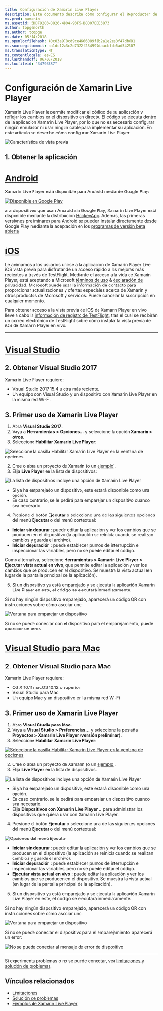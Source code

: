 ```yaml
---
title: Configuración de Xamarin Live Player
description: Este documento describe cómo configurar el Reproductor de Xamarin en vivo y usarlo para realizar modificaciones en vivo en una aplicación en ejecución.
ms.prod: xamarin
ms.assetid: 5DDF9203-8826-4B04-93F5-B8D07EDE3873
author: topgenorth
ms.author: toopge
ms.date: 05/14/2018
ms.openlocfilehash: 40c03e978cd9ce4666089f1b2a1e2ee8f47dbd81
ms.sourcegitcommit: ea1dc12a3c2d7322f234997daacbfdb6ad542507
ms.translationtype: MT
ms.contentlocale: es-ES
ms.lasthandoff: 06/05/2018
ms.locfileid: "34793787"
---
```

# <a name="xamarin-live-player-setup"></a>Configuración de Xamarin Live Player

Xamarin Live Player le permite modificar el código de su aplicación y reflejar los cambios en el dispositivo en directo. El código se ejecuta dentro de la aplicación Xamarin Live Player, por lo que no es necesario configurar ningún emulador ni usar ningún cable para implementar su aplicación. En este artículo se describe cómo configurar Xamarin Live Player.


![Característica de vista previa](~/media/shared/preview.png)

## <a name="1-get-the-app"></a>1. Obtener la aplicación

# <a name="androidtabandroid"></a>[Android](#tab/android)

Xamarin Live Player está disponible para Android mediante Google Play:

[ ![Disponible en Google Play](install-images/google-play-badge.png)](https://play.google.com/store/apps/details?id=com.xamarin.live)

ara dispositivos que usan Android sin Google Play, Xamarin Live Player está disponible mediante la distribución [HockeyApp](https://aka.ms/xlp-hockeyapp). Además, las primeras versiones preliminares para Android se pueden instalar directamente desde Google Play mediante la aceptación en los [programas de versión beta abierta](https://play.google.com/apps/testing/com.xamarin.live)

# <a name="iostabios"></a>[iOS](#tab/ios)

Le animamos a los usuarios unirse a la aplicación de Xamarin Player Live iOS vista previa para disfrutar de un acceso rápido a las mejoras más recientes a través de TestFlight. Mediante el acceso a la vida de Xamarin Player, está aceptando a Microsoft [términos de uso](https://www.microsoft.com/en-us/legal/intellectualproperty/copyright/default.aspx) & [declaración de privacidad](https://privacy.microsoft.com/en-us/privacystatement). Microsoft puede usar la información de contacto para proporcionar actualizaciones y ofertas especiales acerca de Xamarin y otros productos de Microsoft y servicios. Puede cancelar la suscripción en cualquier momento.

Para obtener acceso a la vista previa de iOS de Xamarin Player en vivo, lleve a cabo la [información de registro de TestFlight](https://fastring.xamarinliveplayer.com/), tras el cual se recibirán un correo electrónico de TestFlight sobre cómo instalar la vista previa de iOS de Xamarin Player en vivo.

-----

# <a name="visual-studiotabwindows"></a>[Visual Studio](#tab/windows)

## <a name="2-get-visual-studio-2017"></a>2. Obtener Visual Studio 2017

Xamarin Live Player requiere:

- Visual Studio 2017 15.4 u otra más reciente.
- Un equipo con Visual Studio y un dispositivo con Xamarin Live Player en la misma red Wi-Fi.

## <a name="3-using-xamarin-live-player-for-the-first-time"></a>3. Primer uso de Xamarin Live Player

1. Abra **Visual Studio 2017**.
2. Vaya a **Herramientas > Opciones...**  y seleccione la opción **Xamarin > otros**.
3. Seleccione **Habilitar Xamarin Live Player**:

  ![Seleccione la casilla Habilitar Xamarin Live Player en la ventana de opciones](install-images/vs2017-options.png)

2. Cree o abra un proyecto de Xamarin (o un [ejemplo](~/tools/live-player/samples.md)).
3. Elija **Live Player** en la lista de dispositivos:

  ![La lista de dispositivos incluye una opción de Xamarin Live Player](install-images/devices-empty-windows.png)

  * Si ya ha emparejado un dispositivo, este estará disponible como una opción.
  * En caso contrario, se le pedirá para emparejar un dispositivo cuando sea necesario.
4. Presione el botón **Ejecutar** o seleccione una de las siguientes opciones del menú **Ejecutar** o del menú contextual:

  - **Iniciar sin depurar** : puede editar la aplicación y ver los cambios que se producen en el dispositivo (la aplicación se reinicia cuando se realizan cambios y guarda el archivo).
  - **Iniciar depuración** : puede establecer puntos de interrupción e inspeccionar las variables, pero no se puede editar el código.

  Como alternativa, seleccione **Herramientas > Xamarin Live Player > Ejecutar vista actual en vivo**, que permite editar la aplicación y ver los cambios que se producen en el dispositivo. Se muestra la vista actual (en lugar de la pantalla principal de la aplicación).

5. Si un dispositivo ya está emparejado y se ejecuta la aplicación Xamarin Live Player en este, el código se ejecutará inmediatamente.

  Si no hay ningún dispositivo emparejado, aparecerá un código QR con instrucciones sobre cómo asociar uno:

  ![Ventana para emparejar un dispositivo](install-images/manage-empty-windows.png)

  Si no se puede conectar con el dispositivo para el emparejamiento, puede aparecer un error.

# <a name="visual-studio-for-mactabmacos"></a>[Visual Studio para Mac](#tab/macos)

## <a name="2-get-visual-studio-for-mac"></a>2. Obtener Visual Studio para Mac

Xamarin Live Player requiere:

- OS X 10.11 macOS 10.12 o superior
- Visual Studio para Mac
- Un equipo Mac y un dispositivo en la misma red Wi-Fi

## <a name="3-using-xamarin-live-player-for-the-first-time"></a>3. Primer uso de Xamarin Live Player

1. Abra **Visual Studio para Mac**.
2. Vaya a **Visual Studio > Preferencias...**  y seleccione la pestaña **Proyectos > Xamarin Live Player (versión preliminar)**.
3. Seleccione **Habilitar Xamarin Live Player**:

  [![Seleccione la casilla Habilitar Xamarin Live Player en la ventana de opciones](install-images/vsmac-options-sml.png)](install-images/vsmac-options.png#lightbox)

2. Cree o abra un proyecto de Xamarin (o un [ejemplo](~/tools/live-player/samples.md)).
3. Elija **Live Player** en la lista de dispositivos.

  ![La lista de dispositivos incluye una opción de Xamarin Live Player](install-images/devices.png)

  * Si ya ha emparejado un dispositivo, este estará disponible como una opción.
  * En caso contrario, se le pedirá para emparejar un dispositivo cuando sea necesario.
  * Elija **Dispositivos con Xamarin Live Player...**  para administrar los dispositivos que quiera usar con Xamarin Live Player.

4. Presione el botón **Ejecutar** o seleccione una de las siguientes opciones del menú **Ejecutar** o del menú contextual:

  ![Opciones del menú Ejecutar](install-images/run-menu.png)

  - **Iniciar sin depurar** : puede editar la aplicación y ver los cambios que se producen en el dispositivo (la aplicación se reinicia cuando se realizan cambios y guarda el archivo).
  - **Iniciar depuración** : puede establecer puntos de interrupción e inspeccionar las variables, pero no se puede editar el código.
  - **Ejecutar vista actual en vivo** : puede editar la aplicación y ver los cambios que se producen en el dispositivo. Se muestra la vista actual (en lugar de la pantalla principal de la aplicación).

5. Si un dispositivo ya está emparejado y se ejecuta la aplicación Xamarin Live Player en este, el código se ejecutará inmediatamente.

  Si no hay ningún dispositivo emparejado, aparecerá un código QR con instrucciones sobre cómo asociar uno:

  ![Ventana para emparejar un dispositivo](install-images/manage-empty.png)

  Si no se puede conectar el dispositivo para el emparejamiento, aparecerá un error:

  ![No se puede conectar al mensaje de error de dispositivo](install-images/error-cannot-connect.png)


-----

Si experimenta problemas o no se puede conectar, vea [limitaciones y solución de problemas](~/tools/live-player/troubleshooting.md).


## <a name="related-links"></a>Vínculos relacionados

- [Limitaciones](~/tools/live-player/limitations.md)
- [Solución de problemas](~/tools/live-player/troubleshooting.md)
- [Ejemplos de Xamarin Live Player](~/tools/live-player/samples.md)
